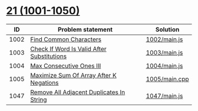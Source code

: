 # [21 (1001-1050)](https://leetcode.com/problemset/all/#page-21)


| ID   | Problem statement                                                                                                       | Solution                       |
|------|-------------------------------------------------------------------------------------------------------------------------|--------------------------------|
| 1002 | [Find Common Characters](https://leetcode.com/problems/find-common-characters/)                                         | [1002/main.js](1002/main.js)   |
| 1003 | [Check If Word Is Valid After Substitutions](https://leetcode.com/problems/check-if-word-is-valid-after-substitutions/) | [1003/main.js](1003/main.js)   |
| 1004 | [Max Consecutive Ones III](https://leetcode.com/problems/max-consecutive-ones-iii/)                                     | [1004/main.js](1004/main.js)   |
| 1005 | [Maximize Sum Of Array After K Negations](https://leetcode.com/problems/maximize-sum-of-array-after-k-negations/)       | [1005/main.cpp](1005/main.cpp) |
| 1047 | [Remove All Adjacent Duplicates In String](https://leetcode.com/problems/remove-all-adjacent-duplicates-in-string/)     | [1047/main.js](1047/main.js)   |

